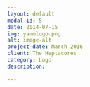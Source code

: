 ```yaml
---
layout: default
modal-id: 5
date: 2014-07-15
img: yammlogo.png
alt: image-alt
project-date: March 2016
client: The Heptacores
category: Logo
description: 

---
```

